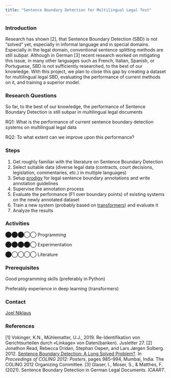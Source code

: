 ```yaml
---
title: "Sentence Boundary Detection for Multilingual Legal Text"
---
```


### Introduction

Research has shown \[2\], that Sentence Boundary Detection (SBD) is not “solved” yet, especially in informal language and in special domains. Especially in the legal domain, conventional sentence splitting methods are still subpar. Although in German \[3\] recent research worked on mitigating this issue, in many other languages such as French, Italian, Spanish, or Portuguese, SBD is not sufficiently researched, to the best of our knowledge. With this project, we plan to close this gap by creating a dataset for multilingual legal SBD, evaluating the performance of current methods on it, and training a superior model.

### Research Questions

So far, to the best of our knowledge, the performance of Sentence Boundary Detection is still subpar in multilingual legal documents

RQ1: What is the performance of current sentence boundary detection systems on multilingual legal data

RQ2: To what extent can we improve upon this performance?

### Steps

1.  Get roughly familiar with the literature on Sentence Boundary Detection
2.  Select suitable data (diverse legal data (contracts, court decisions, legislation, commentaries, etc.) in multiple languages)
3.  Setup [prodigy](https://prodi.gy/) for legal sentence boundary annotations and write annotation guidelines
4.  Supervise the annotation process
5.  Evaluate the performance (F1 over boundary points) of existing systems on the newly annotated dataset
6.  Train a new system (probably based on [transformers](https://huggingface.co/docs/transformers/index)) and evaluate it
7.  Analyze the results

### Activities

⬤⬤⬤◯◯ Programming

⬤⬤⬤⬤◯ Experimentation

⬤◯◯◯◯ Literature

### Prerequisites

Good programming skills (preferably in Python)

Preferably experience in deep learning (transformers)

### Contact

[Joel Niklaus](https://www.digitale-nachhaltigkeit.unibe.ch/about_us/persons/niklaus_joel/index_eng.html)

### References

\[1\] Vokinger, K.N., Mühlematter, U.J., 2019. Re-Identifikation von Gerichtsurteilen durch «Linkage» von Daten(banken). Jusletter 27.
\[2\] Jonathon Read, Rebecca Dridan, Stephan Oepen, and Lars Jørgen Solberg. 2012. [Sentence Boundary Detection: A Long Solved Problem?](https://aclanthology.org/C12-2096). In _Proceedings of COLING 2012: Posters_, pages 985–994, Mumbai, India. The COLING 2012 Organizing Committee.
\[3\] Glaser, I., Moser, S., & Matthes, F. (2021). Sentence Boundary Detection in German Legal Documents. _ICAART_.